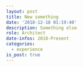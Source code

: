 ```yaml
---
layout: post
title: New something
date: '2018-12-18 01:19:40'
description: Something else
role: Architect
date-infos: 2018-Present
categories:
  - experience
is_post: true
---
```


